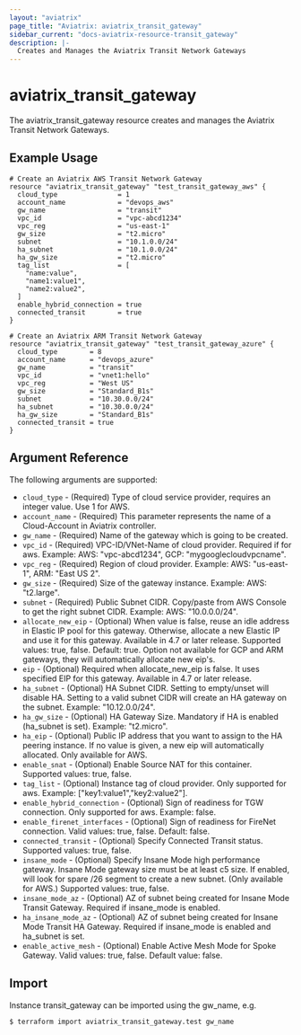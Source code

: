 ```yaml
---
layout: "aviatrix"
page_title: "Aviatrix: aviatrix_transit_gateway"
sidebar_current: "docs-aviatrix-resource-transit_gateway"
description: |-
  Creates and Manages the Aviatrix Transit Network Gateways
---
```


# aviatrix_transit_gateway

The aviatrix_transit_gateway resource creates and manages the Aviatrix Transit Network Gateways.

## Example Usage

```hcl
# Create an Aviatrix AWS Transit Network Gateway
resource "aviatrix_transit_gateway" "test_transit_gateway_aws" {
  cloud_type               = 1
  account_name             = "devops_aws"
  gw_name                  = "transit"
  vpc_id                   = "vpc-abcd1234"
  vpc_reg                  = "us-east-1"
  gw_size                  = "t2.micro"
  subnet                   = "10.1.0.0/24"
  ha_subnet                = "10.1.0.0/24"
  ha_gw_size               = "t2.micro"
  tag_list                 = [
    "name:value", 
    "name1:value1", 
    "name2:value2",
  ]
  enable_hybrid_connection = true
  connected_transit        = true
}

# Create an Aviatrix ARM Transit Network Gateway
resource "aviatrix_transit_gateway" "test_transit_gateway_azure" {
  cloud_type        = 8
  account_name      = "devops_azure"
  gw_name           = "transit"
  vpc_id            = "vnet1:hello"
  vpc_reg           = "West US"
  gw_size           = "Standard_B1s"
  subnet            = "10.30.0.0/24"
  ha_subnet         = "10.30.0.0/24"
  ha_gw_size        = "Standard_B1s"
  connected_transit = true
}

```

## Argument Reference

The following arguments are supported:

* `cloud_type` - (Required) Type of cloud service provider, requires an integer value. Use 1 for AWS.
* `account_name` - (Required) This parameter represents the name of a Cloud-Account in Aviatrix controller.
* `gw_name` - (Required) Name of the gateway which is going to be created.
* `vpc_id` - (Required) VPC-ID/VNet-Name of cloud provider. Required if for aws. Example: AWS: "vpc-abcd1234", GCP: "mygooglecloudvpcname".
* `vpc_reg` - (Required) Region of cloud provider. Example: AWS: "us-east-1", ARM: "East US 2".
* `gw_size` - (Required) Size of the gateway instance. Example: AWS: "t2.large".
* `subnet` - (Required) Public Subnet CIDR. Copy/paste from AWS Console to get the right subnet CIDR. Example: AWS: "10.0.0.0/24".
* `allocate_new_eip` - (Optional) When value is false, reuse an idle address in Elastic IP pool for this gateway. Otherwise, allocate a new Elastic IP and use it for this gateway. Available in 4.7 or later release. Supported values: true, false. Default: true. Option not available for GCP and ARM gateways, they will automatically allocate new eip's.
* `eip` - (Optional) Required when allocate_new_eip is false. It uses specified EIP for this gateway. Available in 4.7 or later release.
* `ha_subnet` - (Optional) HA Subnet CIDR. Setting to empty/unset will disable HA. Setting to a valid subnet CIDR will create an HA gateway on the subnet. Example: "10.12.0.0/24".
* `ha_gw_size` - (Optional) HA Gateway Size. Mandatory if HA is enabled (ha_subnet is set). Example: "t2.micro".
* `ha_eip` - (Optional) Public IP address that you want to assign to the HA peering instance. If no value is given, a new eip will automatically allocated. Only available for AWS.
* `enable_snat` - (Optional) Enable Source NAT for this container. Supported values: true, false.
* `tag_list` - (Optional) Instance tag of cloud provider. Only supported for aws. Example: ["key1:value1","key2:value2"].
* `enable_hybrid_connection` - (Optional) Sign of readiness for TGW connection. Only supported for aws. Example: false.
* `enable_firenet_interfaces` - (Optional) Sign of readiness for FireNet connection. Valid values: true, false. Default: false.
* `connected_transit` - (Optional) Specify Connected Transit status. Supported values: true, false.
* `insane_mode` - (Optional) Specify Insane Mode high performance gateway. Insane Mode gateway size must be at least c5 size. If enabled, will look for spare /26 segment to create a new subnet. (Only available for AWS.) Supported values: true, false.
* `insane_mode_az` - (Optional) AZ of subnet being created for Insane Mode Transit Gateway. Required if insane_mode is enabled.
* `ha_insane_mode_az` - (Optional) AZ of subnet being created for Insane Mode Transit HA Gateway. Required if insane_mode is enabled and ha_subnet is set.
* `enable_active_mesh` - (Optional) Enable Active Mesh Mode for Spoke Gateway. Valid values: true, false. Default value: false.

## Import

Instance transit_gateway can be imported using the gw_name, e.g.

```
$ terraform import aviatrix_transit_gateway.test gw_name
```
